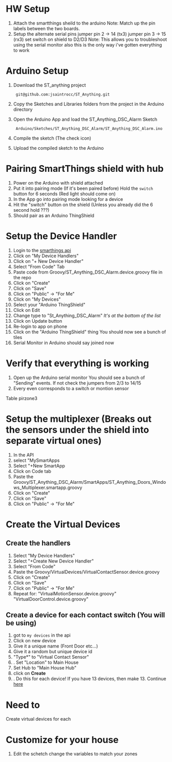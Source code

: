 # HW Setup
1. Attach the smartthings sheild to the arduino
   Note: Match up the pin labels between the two boards.
1. Setup the alternate serial pins
   jumper pin 2 -> 14 (tx3)
   jumper pin 3 -> 15 (rx3)
   set switch on shield to D2/D3
   Note: This allows you to troubleshoot using the serial monitor
   also this is the only way i've gotten everything to work


# Arduino Setup

1. Download the ST_anything project

        git@github.com:jsaintrocc/ST_Anything.git

2. Copy the Sketches and Libraries folders from the project in the Arduino directory

3. Open the Arduino App and load the ST_Anything_DSC_Alarm Sketch

        Arduino/Sketches/ST_Anything_DSC_Alarm/ST_Anything_DSC_Alarm.ino
5. Compile the sketch
   (The check icon)
6. Upload the compiled sketch to the Arduino

# Pairing SmartThings shield with hub
1. Power on the Arduino with shield attached
2. Put it into pairing mode (If it's been paired before)
    Hold the `switch` button for 6 seconds (Red light should come on)
4. In the App go into pairing mode looking for a device
5. Hit the "switch" button on the shield (Unless you already did the 6 second hold ???)
6. Should pair as an Arduino ThingShield

# Setup the Device Handler
1. Login to the [smarthings api](https://graph.api.smartthings.com/login/auth)
1. Click on "My Device Handlers"
1. Click on "+ New Device Handler"
1. Select "From Code" Tab
1. Paste code from Groovy/ST_Anything_DSC_Alarm.device.groovy file in the repo
1. Click on "Create"
1. Click on "Save"
1. Click on "Public" -> "For Me"
1. Click on "My Devices"
1. Select your "Arduino ThingShield"
1. Click on Edit 
1. Change type to "St_Anything_DSC_Alarm"
   *It's at the bottom of the list*
1. Click on Update button
1. Re-login to app on phone
1. Click on the "Arduino ThingShield" thing
   You should now see a bunch of tiles
1. Serial Monitor in Arduino should say joined now
# Verify that everything is working
1. Open up the Arduino serial monitor
   You should see a bunch of "Sending" events.  If not check the jumpers from 2/3 to 14/15
2. Every even corresponds to a switch or montion sensor

Table
pirzone3

# Setup the multiplexer (Breaks out the sensors under the shield into separate virtual ones)
1. In the API
1. select "MySmartApps
1. Select "+New SmartApp
1. Click on Code tab
1. Paste the Groovy/ST_Anything_DSC_Alarm/SmartApps/ST_Anything_Doors_Windows_Multiplexer.smartapp.groovy
1. Click on "Create"
1. Click on "Save"
1. Click on "Public" -> "For Me"

# Create the Virtual Devices
## Create the handlers
1. Select "My Device Handlers"
1. Select "+Create New Device Handler"
1. Select "From Code"
1. Paste the Groovy/VirtualDevices/VirtualContactSensor.device.groovy
1. Click on "Create"
1. Click on "Save"
1. Click on "Public" -> "For Me"
1. Repeat for:
  "VirtualMotionSensor.device.groovy"
  "VirtualDoorControl.device.groovy"
## Create a device for each contact switch (You will be using)

1. got to `my devices` in the api
2. Click on new device
3. Give it a unique name (Front Door etc...)
4. Give it a random but unique device id
5. "Type*" to "Virtual Contact Sensor"
6. . Set "Location" to Main House
7. Set Hub to "Main House Hub"
8.  click on **Create**
9. . Do this for each device! If you have 13 devices, then make 13.
Continue [here](http://www.kendrickcoleman.com/index.php/Tech-Blog/total-noob-guide-to-move-your-old-wired-security-system-to-smartthings.html)
# Need to 
Create virtual devices for each 

# Customize for your house
1. Edit the schetch
   change the variables to match your zones
<!--stackedit_data:
eyJoaXN0b3J5IjpbLTE5NjMwOTY4OTYsLTEyMjY5ODE3NTcsMT
EzODUxOTc4MSwtMTI1ODQ4NDM1MSwtOTczMzQ4MTEwLDE3Mzg3
NzI3NjAsLTE4NTgzNjUwMThdfQ==
-->